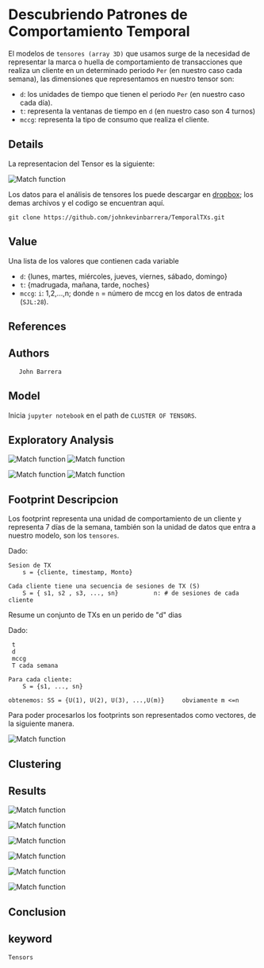 # Descubriendo Patrones de Comportamiento Temporal

El modelos de `tensores (array 3D)` que usamos surge de la necesidad de representar la marca o huella de comportamiento de transacciones que realiza un cliente en un determinado periodo `Per` (en nuestro caso cada semana), las dimensiones que representamos en nuestro tensor son:

- `d`: los unidades de tiempo que tienen el periodo `Per` (en nuestro caso cada día).
- `t`: representa la ventanas de tiempo en `d` (en nuestro caso son 4 turnos)
- `mccg`:  representa la tipo de consumo que realiza el cliente.


## Details
La representacion del Tensor es la siguiente:

![Match function](https://user-images.githubusercontent.com/7105645/46182744-421d5600-c293-11e8-8b30-efd93fa1395a.png)

Los datos para el análisis de tensores los puede descargar en [dropbox][dropbox];
los demas archivos y el codigo se encuentran aquí.
```git
git clone https://github.com/johnkevinbarrera/TemporalTXs.git
```

## Value

Una lista de los valores que contienen cada variable

- `d`: {lunes, martes, miércoles, jueves, viernes, sábado, domingo}
- `t`: {madrugada, mañana, tarde, noches}
- `mccg`:  `i`: 1,2,...,n;  donde `n` = número de mccg en los datos de entrada (`SJL:28`).


## References

## Authors
       John Barrera

## Model

Inicia `jupyter notebook` en el path de `CLUSTER OF TENSORS`.


## Exploratory Analysis

![Match function](https://user-images.githubusercontent.com/7105645/46185777-0ab5a600-c2a1-11e8-9fc8-ea4c85b2c23c.png)
![Match function](https://user-images.githubusercontent.com/7105645/46185787-143f0e00-c2a1-11e8-8dc8-9758085baee6.png)


![Match function](https://user-images.githubusercontent.com/7105645/46185869-6bdd7980-c2a1-11e8-97f5-b460377c4aaa.png)
![Match function](https://user-images.githubusercontent.com/7105645/46185882-75ff7800-c2a1-11e8-8e5c-1b369deb0709.png)


## Footprint Descripcion

Los footprint representa una unidad de comportamiento de un cliente y representa 7 días de la semana, también son la unidad de datos que entra a nuestro modelo, son los `tensores`.


Dado:

    Sesion de TX
        s = {cliente, timestamp, Monto}
    
    Cada cliente tiene una secuencia de sesiones de TX (S)
        S = { s1, s2 , s3, ..., sn}          n: # de sesiones de cada cliente

Resume un conjunto de TXs en un perido de "d" dias

Dado:

     t
     d
     mccg
     T cada semana
    
    Para cada cliente:
    	S = {s1, ..., sn}
    
    obtenemos: SS = {U(1), U(2), U(3), ...,U(m)}     obviamente m <=n

Para poder procesarlos los footprints son representados como vectores, de la siguiente manera.

![Match function](https://user-images.githubusercontent.com/7105645/46186391-f1622900-c2a3-11e8-8593-2b364ef49b71.png)


## Clustering

## Results


![Match function]()


![Match function](https://user-images.githubusercontent.com/7105645/46187087-78fd6700-c2a7-11e8-9a94-7ecf6373e419.png)

![Match function](https://user-images.githubusercontent.com/7105645/46187092-80247500-c2a7-11e8-8b42-ac78bba25827.png)




![Match function](https://user-images.githubusercontent.com/7105645/46186760-d7c1e100-c2a5-11e8-8d05-d8783384ae00.png)

![Match function](https://user-images.githubusercontent.com/7105645/46187087-78fd6700-c2a7-11e8-9a94-7ecf6373e419.png)

![Match function](https://user-images.githubusercontent.com/7105645/46187092-80247500-c2a7-11e8-8b42-ac78bba25827.png)




## Conclusion  

## keyword
	Tensors

[unregistered]:http://docs.julialang.org/en/release-0.5/manual/packages/#installing-unregistered-packages
[version]:http://julialang.org/downloads/platform.html
[gadfly]:http://gadflyjl.org/stable/
[dropbox]:https://www.dropbox.com/sh/l7pagph43ufs70e/AADkJhyEvLQeVrXCrgs9q9pha?dl=0
